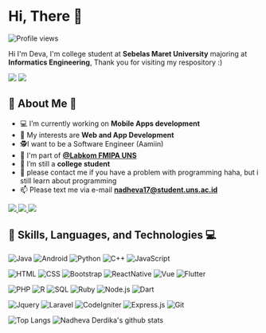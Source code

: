 # Hi, There 👋

![Profile views](https://gpvc.arturio.dev/nadheva) 

Hi I'm Deva, I'm college student at **Sebelas Maret University** majoring at **Informatics Engineering**, Thank you for visiting my respository :)

<p>
  <a><img src="https://img.shields.io/badge/windows-black?logo=windows&logoColor=blue&style=for-the-badge" /></a>
  <a><img src="https://img.shields.io/badge/android-%23FF5722.svg?logo=android&logoColor=green&style=for-the-badge" /></a>
</p>

## 📝 About Me 💬 
- 💻 I’m currently working on **Mobile Apps development**
- 🤔 My interests are **Web and App Development**
- 🕵️‍I want to be a Software Engineer (Aamiin)
- 👯 I'm part of [**@Labkom FMIPA UNS**](https://github.com/labkom-mipa-uns)
- 💼 I’m still a **college student**
- 💬 please contact me if you have a problem with programming haha, but i still learn about programming 
- 📫 Please text me via e-mail **nadheva17@student.uns.ac.id**
<p>
  <a href="https://wa.me/6285735691018?text=Assalamualaikum">
    <img src="https://img.shields.io/badge/WHATSAPP-%2325D366.svg?&style=for-the-badge&logo=whatsapp&logoColor=black" />    
  </a>
  <a href="https://instagram.com/devdave__">
    <img src="https://img.shields.io/badge/instagram-%23E4405F.svg?&style=for-the-badge&logo=instagram&logoColor=black" />        
  </a>
  <a href="mailto:nadheva17@student.uns.ac.id">
    <img src="https://img.shields.io/badge/gmail-D14836?&style=for-the-badge&logo=gmail&logoColor=black" />
  </a>
</p>

## 🚀 Skills, Languages, and Technologies 💻 
![Java](https://img.shields.io/badge/java-%23ED8B00.svg?&style=for-the-badge&logo=java&logoColor=white) ![Android](https://img.shields.io/badge/Android-3DDC84?logo=android&logoColor=white&style=for-the-badge) ![Python](https://img.shields.io/badge/python%20-%2314354C.svg?&style=for-the-badge&logo=python&logoColor=white) ![C++](https://img.shields.io/badge/C%2B%2B-00599C?style=for-the-badge&logo=c%2B%2B&logoColor=white) ![JavaScript](https://img.shields.io/badge/JavaScript-00599C?style=for-the-badge&logo=javascript&logoColor=white)

![HTML](https://img.shields.io/badge/html5%20-%23E34F26.svg?&style=for-the-badge&logo=html5&logoColor=white) ![CSS](https://img.shields.io/badge/css3%20-%231572B6.svg?&style=for-the-badge&logo=css3&logoColor=white) ![Bootstrap](https://img.shields.io/badge/bootstrap%20-%23563D7C.svg?&style=for-the-badge&logo=bootstrap&logoColor=white) ![ReactNative](https://img.shields.io/badge/React_Native-20232A?style=for-the-badge&logo=react&logoColor=61DAFB) ![Vue](https://img.shields.io/badge/Vue.js-20232A?style=for-the-badge&logo=vue.js&logoColor=61DAFB) ![Flutter](https://img.shields.io/badge/Flutter%20-%2320232a.svg?&style=for-the-badge&logo=flutter&logoColor=blue)

![PHP](https://img.shields.io/badge/php-%23777BB4.svg?&style=for-the-badge&logo=php&logoColor=white) ![R](https://img.shields.io/badge/r%20-%23323330.svg?&style=for-the-badge&logo=r&logoColor=%23F7DF1E) ![SQL](https://img.shields.io/badge/MySQL-00000F?style=for-the-badge&logo=mysql&logoColor=white) ![Ruby](https://img.shields.io/badge/ruby%20-%2320232a.svg?&style=for-the-badge&logo=ruby&logoColor=yellow) ![Node.js](https://img.shields.io/badge/Node.js%20-%2320232a.svg?&style=for-the-badge&logo=node.js&logoColor=yellow) ![Dart](https://img.shields.io/badge/Dart%20-%2320232a.svg?&style=for-the-badge&logo=dart&logoColor=blue)

![Jquery](https://img.shields.io/badge/jQuery-0769AD?style=for-the-badge&logo=jquery&logoColor=white) ![Laravel](	https://img.shields.io/badge/Laravel-FF2D20?style=for-the-badge&logo=laravel&logoColor=white) ![CodeIgniter](https://img.shields.io/badge/Codeigniter-EF4223?style=for-the-badge&logo=codeigniter&logoColor=white) ![Express.js](https://img.shields.io/badge/Express-EF4223?style=for-the-badge&logo=express&logoColor=white) ![Git](https://img.shields.io/badge/Git-F05032?style=for-the-badge&logo=git&logoColor=white)

![Top Langs](https://github-readme-stats.vercel.app/api/top-langs/?username=nadheva&layout=compact&theme=bluesky)
![Nadheva Derdika's github stats](https://github-readme-stats.vercel.app/api?username=nadheva&show_icons=true&theme=bluesea)



